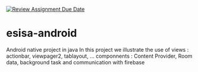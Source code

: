 [![Review Assignment Due Date](https://classroom.github.com/assets/deadline-readme-button-24ddc0f5d75046c5622901739e7c5dd533143b0c8e959d652212380cedb1ea36.svg)](https://classroom.github.com/a/ipUMH-aP)
# esisa-android
Android native project in java
In this project we illustrate the use of 
views : actionbar, viewpager2, tablayout, ... 
componnents : Content Provider, Room data, background task and communication with firebase
